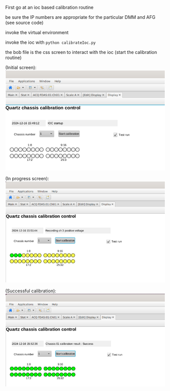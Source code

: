 First go at an ioc based calibration routine

be sure the IP numbers are appropriate for the particular DMM and AFG (see source code)

invoke the virtual environment 

invoke the ioc with `python calibrateIoc.py`

the bob file is the css screen to interact with the ioc (start the calibration routine)


(Initial screen): ![boot screen](./Figures/screen1.png)

(In progress screen): ![in progress](./Figures/screen2.png)

(Successful calibration): ![success](./Figures/screen3.png)
